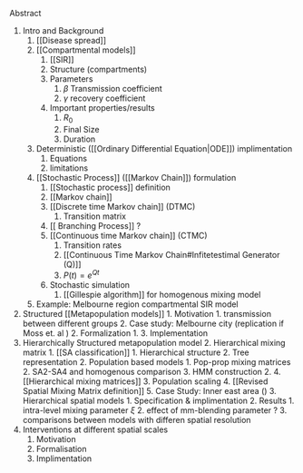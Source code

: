 Abstract
1. Intro and Background
	1. [[Disease spread]]
	2. [[Compartmental models]]
		1. [[SIR]]
		2. Structure (compartments)
		3. Parameters
			1. $\beta$ Transmission coefficient 
			2. $\gamma$ recovery coefficient
		3. Important properties/results
			1. $R_{0}$
			2. Final Size
			3. Duration
	3. Deterministic ([[Ordinary Differential Equation|ODE]]) implimentation
		1. Equations
		2. limitations
	4. [[Stochastic Process]] ([[Markov Chain]]) formulation
		1. [[Stochastic process]] definition
		2. [[Markov chain]]
		3. [[Discrete time Markov chain]] (DTMC)
			1. Transition matrix
		4. [[ Branching Process]] ?
		5. [[Continuous time Markov chain]] (CTMC)
			1. Transition rates
			2. [[Continuous Time Markov Chain#Infitetestimal Generator (Q)]]
			4. $P(t) = e^{Qt}$
		8. Stochastic simulation
			1. [[Gillespie algorithm]] for homogenous mixing model
	5. Example: Melbourne region compartmental SIR model
2. Structured [[Metapopulation models]]
		1. Motivation
			1. transmission between different groups
			2. Case study: Melbourne city (replication if Moss et. al )
		2. Formalization
			1. 
		3. Implementation
3. Hierarchically Structured metapopulation model
	2. Hierarchical mixing matrix
		1.  [[SA classification]]
			1. Hierarchical structure 
			2. Tree representation
		2. Population based models
			1. Pop-prop mixing matrices
			2. SA2-SA4 and homogenous comparison
		3. HMM construction
			2. 4. [[Hierarchical mixing matrices]]
			3. Population scaling
			4. [[Revised Spatial Mixing Matrix definition]]
			5. Case Study: Inner east area ()
	3. Hierarchical spatial models
		1. Specification & implimentation
		2. Results
			1. intra-level mixing parameter $\xi$
			2. effect of mm-blending parameter ?
			3. comparisons between models with differen spatial resolution
4. Interventions at different spatial scales
	1. Motivation
	2. Formalisation
	3. Implimentation
	